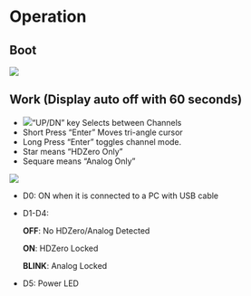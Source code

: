 # Operation

## Boot

<img src="/eventmedia/image2.png" id="image2">

## Work (Display auto off with 60 seconds)

* <img src="/eventmedia/image3.png" id="image3">“UP/DN” key Selects between Channels
* Short Press “Enter” Moves tri-angle cursor
* Long Press “Enter” toggles channel mode.
* Star means “HDZero Only”
* Sequare means “Analog Only”

<img src="/eventmedia/image4.png" id="image4">

- D0: ON when it is connected to a PC with USB cable

- D1-D4:

    **OFF**: No HDZero/Analog Detected

    **ON**: HDZero Locked

    **BLINK**: Analog Locked

- D5: Power LED